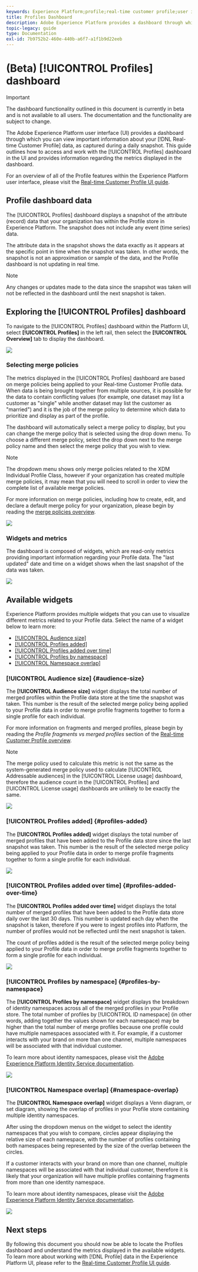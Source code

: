 ```yaml
---
keywords: Experience Platform;profile;real-time customer profile;user interface;UI;customization;profile dashboard;dashboard
title: Profiles Dashboard
description: Adobe Experience Platform provides a dashboard through which you can view important information about your organization's Real-time Customer Profile data.
topic-legacy: guide
type: Documentation
exl-id: 7b9752b2-460e-440b-a6f7-a1f1b9d22eeb
---
```

# (Beta) [!UICONTROL Profiles] dashboard

>[!IMPORTANT]
>
>The dashboard functionality outlined in this document is currently in beta and is not available to all users. The documentation and the functionality are subject to change.

The Adobe Experience Platform user interface (UI) provides a dashboard through which you can view important information about your [!DNL Real-time Customer Profile] data, as captured during a daily snapshot. This guide outlines how to access and work with the [!UICONTROL Profiles] dashboard in the UI and provides information regarding the metrics displayed in the dashboard.  

For an overview of all of the Profile features within the Experience Platform user interface, please visit the [Real-time Customer Profile UI guide](../../profile/ui/user-guide.md).

## Profile dashboard data

The [!UICONTROL Profiles] dashboard displays a snapshot of the attribute (record) data that your organization has within the Profile store in Experience Platform. The snapshot does not include any event (time series) data. 

The attribute data in the snapshot shows the data exactly as it appears at the specific point in time when the snapshot was taken. In other words, the snapshot is not an approximation or sample of the data, and the Profile dashboard is not updating in real time.

>[!NOTE]
>
>Any changes or updates made to the data since the snapshot was taken will not be reflected in the dashboard until the next snapshot is taken.

## Exploring the [!UICONTROL Profiles] dashboard

To navigate to the [!UICONTROL Profiles] dashboard within the Platform UI, select **[!UICONTROL Profiles]** in the left rail, then select the **[!UICONTROL Overview]** tab to display the dashboard.

![](../images/profiles/dashboard-overview.png)

### Selecting merge policies

The metrics displayed in the [!UICONTROL Profiles] dashboard are based on merge policies being applied to your Real-time Customer Profile data. When data is being brought together from multiple sources, it is possible for the data to contain conflicting values (for example, one dataset may list a customer as "single" while another dataset may list the customer as "married") and it is the job of the merge policy to determine which data to prioritize and display as part of the profile.

The dashboard will automatically select a merge policy to display, but you can change the merge policy that is selected using the drop down menu. To choose a different merge policy, select the drop down next to the merge policy name and then select the merge policy that you wish to view.

>[!NOTE]
>
>The dropdown menu shows only merge policies related to the XDM Individual Profile Class, however if your organization has created multiple merge policies, it may mean that you will need to scroll in order to view the complete list of available merge policies.

For more information on merge policies, including how to create, edit, and declare a default merge policy for your organization, please begin by reading the [merge policies overview](../../profile/merge-policies/overview.md).

![](../images/profiles/select-merge-policy.png)

### Widgets and metrics

The dashboard is composed of widgets, which are read-only metrics providing important information regarding your Profile data. The "last updated" date and time on a widget shows when the last snapshot of the data was taken.

![](../images/profiles/dashboard-timestamp.png)

## Available widgets

Experience Platform provides multiple widgets that you can use to visualize different metrics related to your Profile data. Select the name of a widget below to learn more:

* [[!UICONTROL Audience size]](#audience-size)
* [[!UICONTROL Profiles added]](#profiles-added)
* [[!UICONTROL Profiles added over time]](#profiles-added-over-time)
* [[!UICONTROL Profiles by namespace]](#profiles-by-namespace)
* [[!UICONTROL Namespace overlap]](#namespace-overlap)

### [!UICONTROL Audience size] {#audience-size}

The **[!UICONTROL Audience size]** widget displays the total number of merged profiles within the Profile data store at the time the snapshot was taken. This number is the result of the selected merge policy being applied to your Profile data in order to merge profile fragments together to form a single profile for each individual. 

For more information on fragments and merged profiles, please begin by reading the *Profile fragments vs merged profiles* section of the [Real-time Customer Profile overview](../../profile/home.md).

>[!NOTE]
>
>The merge policy used to calculate this metric is not the same as the system-generated merge policy used to calculate [!UICONTROL Addressable audiences] in the [!UICONTROL License usage] dashboard, therefore the audience count in the [!UICONTROL Profiles] and [!UICONTROL License usage] dashboards are unlikely to be exactly the same.

![](../images/profiles/audience-size.png)

### [!UICONTROL Profiles added] {#profiles-added}

The **[!UICONTROL Profiles added]** widget displays the total number of merged profiles that have been added to the Profile data store since the last snapshot was taken. This number is the result of the selected merge policy being applied to your Profile data in order to merge profile fragments together to form a single profile for each individual. 

![](../images/profiles/profiles-added.png)

### [!UICONTROL Profiles added over time] {#profiles-added-over-time}

The **[!UICONTROL Profiles added over time]** widget displays the total number of merged profiles that have been added to the Profile data store daily over the last 30 days. This number is updated each day when the snapshot is taken, therefore if you were to ingest profiles into Platform, the number of profiles would not be reflected until the next snapshot is taken.

The count of profiles added is the result of the selected merge policy being applied to your Profile data in order to merge profile fragments together to form a single profile for each individual. 

![](../images/profiles/profiles-added-over-time.png)

### [!UICONTROL Profiles by namespace] {#profiles-by-namespace}

The **[!UICONTROL Profiles by namespace]** widget displays the breakdown of identity namespaces across all of the merged profiles in your Profile store. The total number of profiles by [!UICONTROL ID namespace] (in other words, adding together the values shown for each namespace) may be higher than the total number of merge profiles because one profile could have multiple namespaces associated with it. For example, if a customer interacts with your brand on more than one channel, multiple namespaces will be associated with that individual customer.

To learn more about identity namespaces, please visit the [Adobe Experience Platform Identity Service documentation](../../identity-service/home.md).

![](../images/profiles/profiles-by-namespace.png)

### [!UICONTROL Namespace overlap] {#namespace-overlap}

The **[!UICONTROL Namespace overlap]** widget displays a Venn diagram, or set diagram, showing the overlap of profiles in your Profile store containing multiple identity namespaces. 

After using the dropdown menus on the widget to select the identity namespaces that you wish to compare, circles appear displaying the relative size of each namespace, with the number of profiles containing both namespaces being represented by the size of the overlap between the circles.

If a customer interacts with your brand on more than one channel, multiple namespaces will be associated with that individual customer, therefore it is likely that your organization will have multiple profiles containing fragments from more than one identity namespace.

To learn more about identity namespaces, please visit the [Adobe Experience Platform Identity Service documentation](../../identity-service/home.md).

![](../images/profiles/namespace-overlap.png)

## Next steps

By following this document you should now be able to locate the Profiles dashboard and understand the metrics displayed in the available widgets. To learn more about working with [!DNL Profile] data in the Experience Platform UI, please refer to the [Real-time Customer Profile UI guide](../../profile/ui/user-guide.md).
